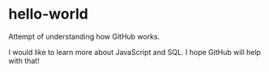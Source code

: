 # hello-world
Attempt of understanding how GitHub works.

I would like to learn more about JavaScript and SQL. I hope GitHub will help with that!
